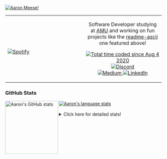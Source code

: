 [![Aaron Meese!](https://user-images.githubusercontent.com/17814535/88975338-a2aabf00-d27f-11ea-963f-8a19608716b4.png)](https://github.com/ajmeese7/readme-ascii "README ASCII")

<!-- Modified from project here: https://github.com/novatorem/novatorem -->
<table width="100%"> 
  <tr>
  <td width="50%">
      
&nbsp; <br> [![Spotify](https://ajmeese7.vercel.app/api/spotify)](https://open.spotify.com/user/ajmeese)

  </td>
  <td width="50%">
    <p align="center">
    Software Developer studying at <a href="https://www.amu.apus.edu/">AMU</a> and working on fun 
    projects like the <a href="https://github.com/ajmeese7/readme-ascii">readme-ascii</a> one featured above!
    </p>
    <p align="center">
      <a href="https://wakatime.com/@f726891d-3b02-46cd-9b60-e8c59f9e2b14">
        <img src="https://wakatime.com/badge/user/f726891d-3b02-46cd-9b60-e8c59f9e2b14.svg" alt="Total time coded since Aug 4 2020" title="WakaTime" />
      </a>
      <a href="http://link.aaronmeese.com/discord">
        <img src="https://img.shields.io/badge/discord-ajmeese7%234835-369?style=flat-square&logo=discord&logoColor=white&color=purple" alt="Discord" title="Discord">
      </a>
      <br />
      <a href="https://link.aaronmeese.com/medium">
        <img src="https://img.shields.io/badge/medium-ajmeese7-1DB954?style=flat-square&logo=medium&logoColor=white" alt="Medium" title="Medium">
      </a>
      <a href="https://link.aaronmeese.com/linkedin">
        <img src="https://img.shields.io/badge/linkedIn-aaronmeese-1DB954?style=flat-square&logo=linkedin&logoColor=white&color=blue" alt="LinkedIn" title="LinkedIn">
      </a>
    </p>
  </td>

</table>

[//]: <> (The `&nbsp;` is to have Aphelion take up more space)

### GitHub Stats ###

<a href="https://profile-summary-for-github.com/user/ajmeese7">
  <img align="left" height="170px" src="https://github-readme-stats.vercel.app/api?username=ajmeese7&show_icons=true&line_height=27&count_private=true" alt="Aaron's GitHub stats"/>
  <img src="https://github-readme-stats.vercel.app/api/top-langs/?username=ajmeese7&hide_langs_below=5&layout=compact" alt="Aaron's language stats"/>
</a>

<br />
<br />
<details>
<summary>Click here for detailed stats!</summary>

### :zap: Recent Activity
<!--START_SECTION:activity-->
1. 🎉 Merged PR [#92](https://github.com/ajmeese7/aaronmeese.com/pull/92) in [ajmeese7/aaronmeese.com](https://github.com/ajmeese7/aaronmeese.com)
2. ❗️ Closed issue [#6](https://github.com/ajmeese7/aaronmeese.com/issues/6) in [ajmeese7/aaronmeese.com](https://github.com/ajmeese7/aaronmeese.com)
3. 💪 Opened PR [#1](https://github.com/RossComputerGuy/OS.js-hardware-serviceprovider/pull/1) in [RossComputerGuy/OS.js-hardware-serviceprovider](https://github.com/RossComputerGuy/OS.js-hardware-serviceprovider)
4. 🎉 Merged PR [#19](https://github.com/ajmeese7/coupon-booked/pull/19) in [ajmeese7/coupon-booked](https://github.com/ajmeese7/coupon-booked)
5. ❗️ Opened issue [#10](https://github.com/ajmeese7/finance-dashboard/issues/10) in [ajmeese7/finance-dashboard](https://github.com/ajmeese7/finance-dashboard)
<!--END_SECTION:activity-->

### 🧐 Waka Stats
<!--START_SECTION:waka-->
![Code Time](http://img.shields.io/badge/Code%20Time-1%2C046%20hrs%2028%20mins-blue)

**🐱 My GitHub Data** 

> 🏆 749 Contributions in the Year 2022
 > 
> 📦 342.4 kB Used in GitHub's Storage 
 > 
> 💼 Opted to Hire
 > 
> 📜 77 Public Repositories 
 > 
> 🔑 27 Private Repositories  
 > 
**I'm an Early 🐤** 

```text
🌞 Morning    259 commits    ██████░░░░░░░░░░░░░░░░░░░   24.53% 
🌆 Daytime    380 commits    █████████░░░░░░░░░░░░░░░░   35.98% 
🌃 Evening    404 commits    █████████░░░░░░░░░░░░░░░░   38.26% 
🌙 Night      13 commits     ░░░░░░░░░░░░░░░░░░░░░░░░░   1.23%

```
📅 **I'm Most Productive on Sunday** 

```text
Monday       127 commits    ███░░░░░░░░░░░░░░░░░░░░░░   12.03% 
Tuesday      160 commits    ███░░░░░░░░░░░░░░░░░░░░░░   15.15% 
Wednesday    125 commits    ███░░░░░░░░░░░░░░░░░░░░░░   11.84% 
Thursday     152 commits    ███░░░░░░░░░░░░░░░░░░░░░░   14.39% 
Friday       117 commits    ██░░░░░░░░░░░░░░░░░░░░░░░   11.08% 
Saturday     175 commits    ████░░░░░░░░░░░░░░░░░░░░░   16.57% 
Sunday       200 commits    ████░░░░░░░░░░░░░░░░░░░░░   18.94%

```


📊 **This Week I Spent My Time On** 

```text
⌚︎ Time Zone: America/New_York

💬 Programming Languages: 
JavaScript               6 hrs 9 mins        ██████████░░░░░░░░░░░░░░░   41.42% 
Other                    2 hrs 47 mins       ████░░░░░░░░░░░░░░░░░░░░░   18.76% 
Markdown                 1 hr 55 mins        ███░░░░░░░░░░░░░░░░░░░░░░   12.97% 
HTML                     1 hr 8 mins         ██░░░░░░░░░░░░░░░░░░░░░░░   7.65% 
JSON                     59 mins             █░░░░░░░░░░░░░░░░░░░░░░░░   6.67%

🐱‍💻 Projects: 
aaronmeese.com           7 hrs 48 mins       █████████████░░░░░░░░░░░░   52.56% 
zork1                    3 hrs 29 mins       ██████░░░░░░░░░░░░░░░░░░░   23.55% 
zork                     1 hr 25 mins        ██░░░░░░░░░░░░░░░░░░░░░░░   9.61% 
nigga.dev                1 hr 7 mins         ██░░░░░░░░░░░░░░░░░░░░░░░   7.58% 
karameese.com            39 mins             █░░░░░░░░░░░░░░░░░░░░░░░░   4.44%

```

**I Mostly Code in JavaScript** 

```text
JavaScript               32 repos            ████████████░░░░░░░░░░░░░   50.0% 
HTML                     9 repos             ███░░░░░░░░░░░░░░░░░░░░░░   14.06% 
Python                   5 repos             ██░░░░░░░░░░░░░░░░░░░░░░░   7.81% 
Java                     4 repos             █░░░░░░░░░░░░░░░░░░░░░░░░   6.25% 
CSS                      3 repos             █░░░░░░░░░░░░░░░░░░░░░░░░   4.69%

```



 Last Updated on 05/06/2022 16:03:51 UTC
<!--END_SECTION:waka-->
</details>

